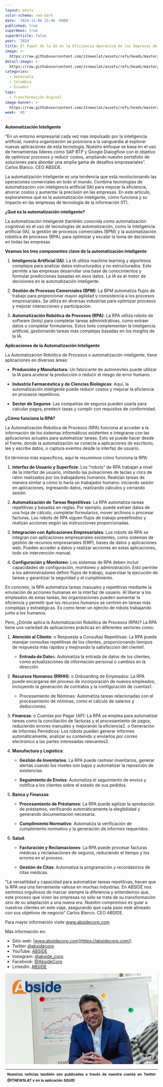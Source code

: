 ```yaml
---
layout: posts
color-schema: red-dark
date: '2024-11-06 15:46 -0400'
published: true
superNews: true
superArticle: false
year: '2024'
title: El Papel de la IA en la Eficiencia Operativa de las Empresas de tecnología
image: >-
  https://raw.githubusercontent.com/itnewslat/assets/refs/heads/master/img/540x320/Articulo-Abside-Nov-p.jpg
detail-image: >-
  https://raw.githubusercontent.com/itnewslat/assets/refs/heads/master/img/1024x680/Articulo-Abside-Nov-g.jpg
categories:
  - Venezuela
  - Colombia
  - Ecuador
tags:
  - Transformación Digital
image-banner: >-
  https://raw.githubusercontent.com/itnewslat/assets/refs/heads/master/img/1200x450/Articulo-Abside-Nov-l.jpg
week: '45'
---
```

**Automatización Inteligente**

“En un entorno empresarial cada vez más impulsado por la inteligencia artificial, nuestra organización se posiciona a la vanguardia al explorar nuevas aplicaciones de esta tecnología. Nuestro enfoque se basa en el uso de herramientas líderes como SAP BTP y Google Dialogflow con el objetivo de optimizar procesos y reducir costos, ampliando nuestro portafolio de soluciones para abordar una amplia gama de desafíos empresariales”. Carlos Blanco. CEO ABSIDE.

La automatización inteligente es una tendencia que está revolucionando las operaciones comerciales en todo el mundo. Combina tecnologías de automatización con inteligencia artificial (IA) para mejorar la eficiencia, ahorrar costos y aumentar la precisión en las empresas. En este artículo, exploraremos qué es la automatización inteligente, cómo funciona y su impacto en las empresas de tecnología de la información (IT).

**¿Qué es la automatización inteligente?**

La automatización inteligente (también conocida como automatización cognitiva) es el uso de tecnologías de automatización, como la inteligencia artificial (IA), la gestión de procesos comerciales (BPM) y la automatización robótica de procesos (RPA), para optimizar y escalar la toma de decisiones en todas las empresas

**Veamos los tres componentes clave de la automatización inteligente**:

1. **Inteligencia Artificial (IA)**: La IA utiliza machine learning y algoritmos complejos para analizar datos estructurados y no estructurados. Esto permite a las empresas desarrollar una base de conocimientos y formular predicciones basadas en esos datos. La IA es el motor de decisiones en la automatización inteligente.

2. **Gestión de Procesos Comerciales (BPM)**: La BPM automatiza flujos de trabajo para proporcionar mayor agilidad y consistencia a los procesos empresariales. Se utiliza en diversas industrias para optimizar procesos y mejorar interacciones y participación.

3. **Automatización Robótica de Procesos (RPA)**: La RPA utiliza robots de software (bots) para completar tareas administrativas, como extraer datos o completar formularios. Estos bots complementan la inteligencia artificial, gestionando tareas más complejas basadas en los insights de la IA.

**Aplicaciones de la Automatización Inteligente**

La Automatización Robótica de Procesos o automatización inteligente, tiene aplicaciones en diversas áreas:

- **Producción y Manufactura**: Un fabricante de automóviles puede utilizar la IA para acelerar la producción o reducir el riesgo de error humano.

- **Industria Farmacéutica y de Ciencias Biológicas**: Aquí, la automatización inteligente puede reducir costos y mejorar la eficiencia en procesos repetitivos.

- **Sector de Seguros**: Las compañías de seguros pueden usarla para calcular pagos, predecir tasas y cumplir con requisitos de conformidad.

**¿Cómo funciona la RPA?**

La Automatización Robótica de Procesos (RPA) funciona al acceder a la información de los sistemas informáticos existentes e integrarse con las aplicaciones actuales para automatizar tareas. Esto se puede hacer desde el frente, donde la automatización se conecta a aplicaciones de escritorio, lee y escribe datos, o captura eventos desde la interfaz de usuario.

En términos más específicos, aquí te resumimos cómo funciona la RPA:

1. **Interfaz de Usuario y Superficie**: Los “robots” de RPA trabajan a nivel de la interfaz de usuario, imitando las pulsaciones de teclas y clics de ratón realizados por los trabajadores humanos. Realizan tareas de manera similar a cómo lo haría un trabajador humano: iniciando sesión en aplicaciones, ingresando datos, realizando cálculos y cerrando sesión.

2. **Automatización de Tareas Repetitivas**: La RPA automatiza tareas repetitivas y basadas en reglas. Por ejemplo, puede extraer datos de una hoja de cálculo, completar formularios, mover archivos o procesar facturas. Los robots de RPA siguen flujos de trabajo predefinidos y realizan acciones según las instrucciones proporcionadas.

3. **Integración con Aplicaciones Empresariales**: Los robots de RPA se integran con aplicaciones empresariales existentes, como sistemas de gestión de recursos empresariales (ERP), bases de datos y aplicaciones web. Pueden acceder a datos y realizar acciones en estas aplicaciones, todo sin intervención manual.

4. **Configuración y Monitoreo**: Los sistemas de RPA deben incluir capacidades de configuración, monitoreo y administración. Esto permite a los administradores definir flujos de trabajo, supervisar la ejecución de tareas y garantizar la seguridad y el cumplimiento.

En concreto, la RPA automatiza tareas manuales y repetitivas mediante la emulación de acciones humanas en la interfaz de usuario. Al liberar a los empleados de estas tareas, las organizaciones pueden aumentar la eficiencia y permitir que los recursos humanos se centren en tareas más complejas y estratégicas. Es como tener un ejército de robots trabajando junto a los humanos.

Pero, ¿Dónde aplica la Automatización Robótica de Procesos (RPA)? La RPA tiene una variedad de aplicaciones prácticas en diferentes sectores como:

1. **Atención al Cliente**: o Respuesta a Consultas Repetitivas: La RPA puede manejar consultas repetitivas de los clientes, proporcionando tiempos de respuesta más rápidos y mejorando la satisfacción del cliente1.

	- **Entrada de Dato**s: Automatiza la entrada de datos de los clientes, como actualizaciones de información personal o cambios en la dirección.

2. **Recursos Humanos (RRHH)**: o Onboarding de Empleados: La RPA puede encargarse del proceso de incorporación de nuevos empleados, incluyendo la generación de contratos y la configuración de cuentas1.

	- Procesamiento de Nóminas: Automatiza tareas relacionadas con el procesamiento de nóminas, como el cálculo de salarios y deducciones.

3. **Finanzas**: o Cuentas por Pagar (AP): La RPA se emplea para automatizar tareas como la conciliación de facturas y el procesamiento de pagos, reduciendo errores manuales y mejorando la eficiencia2. o Generación de Informes Periódicos: Los robots pueden generar informes automáticamente, analizar su contenido y enviarlos por correo electrónico a las partes interesadas relevantes2.

4. **Manufactura y Logística**:

	- **Gestión de Inventarios**: La RPA puede rastrear inventarios, generar alertas cuando los niveles son bajos y automatizar la reposición de existencias.

	- **Seguimiento de Envíos**: Automatiza el seguimiento de envíos y notifica a los clientes sobre el estado de sus pedidos.

5. **Banca y Finanzas**:

	- **Procesamiento de Préstamos**: La RPA puede agilizar la aprobación de préstamos, verificando automáticamente la elegibilidad y generando documentación necesaria.

	- **Cumplimiento Normativo**: Automatiza la verificación de cumplimiento normativo y la generación de informes requeridos.

6. **Salud**:

	- **Facturación y Reclamaciones**: La RPA puede procesar facturas médicas y reclamaciones de seguros, reduciendo el tiempo y los errores en el proceso.

	- **Gestión de Citas**: Automatiza la programación y recordatorios de citas médicas.

“La versatilidad y capacidad para automatizar tareas repetitivas, hacen que la RPA sea una herramienta valiosa en muchas industrias. En ABSIDE nos sentimos orgullosos de marcar siempre la diferencia y entendemos que, este proceso que viven las empresas no sólo se trata de su transformación sino de su adaptación a una nueva era. Nuestro compromiso es guiar a nuestros clientes en este viaje, asegurando que cada paso esté alineado con sus objetivos de negocio” Carlos Blanco. CEO ABSIDE.

Para mayor información visite www.absidecorp.com

Más información en: 
- Sitio web: [www.absidecorp.com](https://absidecorp.com/) 
- Twitter [@absidecorp](https://twitter.com/absidecorp) 
- YouTube: [ABSIDE](https://www.youtube.com/channel/UCbWqhlxlMXwjdajMh9AP8bQ) 
- Instagram: [@abside_corp](https://www.instagram.com/abside_corp/) 
- Facebook: [@AbsideCorp](https://www.facebook.com/AbsideCorp/) 
- Linkedin: [ABSIDE](https://www.linkedin.com/company/abside/posts/?feedView=all)


![](https://raw.githubusercontent.com/itnewslat/assets/refs/heads/master/img/540x320/Articulo-Abside-Nov-p.jpg)

<table style="height: 42px;" width="569">
<tbody>
<tr>
<td style="text-align: justify;"><sub><strong>Nuestras noticias también son publicadas a través de nuestra cuenta en Twitter <a href="https://twitter.com/itnewslat?lang=es">@ITNEWSLAT</a> y en la aplicación <a href="https://squidapp.co/en/">SQUID</a></strong></sub></td>
</tr>
</tbody>
</table>
